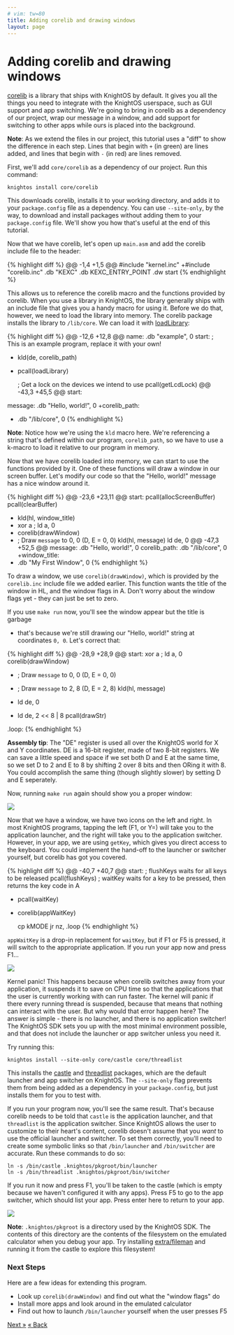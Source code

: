 ```yaml
---
# vim: tw=80
title: Adding corelib and drawing windows
layout: page
---
```


# Adding corelib and drawing windows

[corelib](https://packages.knightos.org/core/corelib) is a library that ships
with KnightOS by default. It gives you all the things you need to integrate with
the KnightOS userspace, such as GUI support and app switching. We're going to
bring in corelib as a dependency of our project, wrap our message in a window,
and add support for switching to other apps while ours is placed into the
background.

<div class="alert alert-info"><strong>Note</strong>: As we extend the files in
our project, this tutorial uses a "diff" to show the difference in each step.
Lines that begin with <code>+</code> (in green) are lines added, and lines that
begin with <code>-</code> (in red) are lines removed.</div>

First, we'll add `core/corelib` as a dependency of our project. Run this
command:

    knightos install core/corelib

This downloads corelib, installs it to your working directory, and adds it to
your `package.config` file as a dependency. You can use `--site-only`, by the
way, to download and install packages without adding them to your
`package.config` file. We'll show you how that's useful at the end of this
tutorial.

Now that we have corelib, let's open up `main.asm` and add the corelib include
file to the header:

{% highlight diff %}
@@ -1,4 +1,5 @@
 #include "kernel.inc"
+#include "corelib.inc"
     .db "KEXC"
     .db KEXC_ENTRY_POINT
     .dw start
{% endhighlight %}

This allows us to reference the corelib macro and the functions provided by
corelib. When you use a library in KnightOS, the library generally ships with an
include file that gives you a handy macro for using it. Before we do that,
however, we need to load the library into memory. The corelib package installs
the library to `/lib/core`. We can load it with
[loadLibrary](http://localhost:4000/documentation/reference/system.html#loadLibrary):

{% highlight diff %}
@@ -12,6 +12,8 @@ name:
     .db "example", 0
 start:
     ; This is an example program, replace it with your own!
+    kld(de, corelib_path)
+    pcall(loadLibrary)
     
     ; Get a lock on the devices we intend to use
     pcall(getLcdLock)
@@ -43,3 +45,5 @@ start:
 
 message:
     .db "Hello, world!", 0
+corelib_path:
+    .db "/lib/core", 0
{% endhighlight %}

<div class="alert alert-info"><strong>Note</strong>: Notice how we're using the
<code>kld</code> macro here. We're referencing a string that's defined within
our program, <code>corelib_path</code>, so we have to use a k-macro to load it
relative to our program in memory.
</div>

Now that we have corelib loaded into memory, we can start to use the functions
provided by it. One of these functions will draw a window in our screen buffer.
Let's modify our code so that the "Hello, world!" message has a nice window
around it.

{% highlight diff %}
@@ -23,6 +23,11 @@ start:
     pcall(allocScreenBuffer)
     pcall(clearBuffer)
 
+    kld(hl, window_title)
+    xor a ; ld a, 0
+    corelib(drawWindow)
+
     ; Draw `message` to 0, 0 (D, E = 0, 0)
     kld(hl, message)
     ld de, 0
@@ -47,3 +52,5 @@ message:
     .db "Hello, world!", 0
 corelib_path:
     .db "/lib/core", 0
+window_title:
+    .db "My First Window", 0
{% endhighlight %}

To draw a window, we use `corelib(drawWindow)`, which is provided by the
`corelib.inc` include file we added earlier. This function wants the title of
the window in HL, and the window flags in A. Don't worry about the window flags
yet - they can just be set to zero.

If you use `make run` now, you'll see the window appear but the title is garbage
- that's because we're still drawing our "Hello, world!" string at coordinates
`0, 0`. Let's correct that:

{% highlight diff %}
@@ -28,9 +28,9 @@ start:
     xor a ; ld a, 0
     corelib(drawWindow)
 
-    ; Draw `message` to 0, 0 (D, E = 0, 0)
+    ; Draw `message` to 2, 8 (D, E = 2, 8)
     kld(hl, message)
-    ld de, 0
+    ld de, 2 << 8 | 8
     pcall(drawStr)
 
 .loop:
{% endhighlight %}

<div class="alert alert-warning"><strong>Assembly tip</strong>: The "DE"
register is used all over the KnightOS world for X and Y coordinates. DE is a
16-bit register, made of two 8-bit registers. We can save a little speed and
space if we set both D and E at the same time, so we set D to 2 and E to 8 by
shifting 2 over 8 bits and then ORing it with 8. You could accomplish the same
thing (though slightly slower) by setting D and E seperately.</div>

Now, running `make run` again should show you a proper window:

![](https://sr.ht/jIJQ.png)

Now that we have a window, we have two icons on the left and right. In most
KnightOS programs, tapping the left (F1, or Y=) will take you to the application
launcher, and the right will take you to the application switcher. However, in
your app, we are using `getKey`, which gives you direct access to the keyboard.
You could implement the hand-off to the launcher or switcher yourself, but
corelib has got you covered.

{% highlight diff %}
@@ -40,7 +40,7 @@ start:
     ; flushKeys waits for all keys to be released
     pcall(flushKeys)
     ; waitKey waits for a key to be pressed, then returns the key code in A
-    pcall(waitKey)
+    corelib(appWaitKey)
 
     cp kMODE
     jr nz, .loop
{% endhighlight %}

`appWaitKey` is a drop-in replacement for `waitKey`, but if F1 or F5 is pressed,
it will switch to the appropriate application. If you run your app now and press
F1...

![](https://sr.ht/GtbI.png)

Kernel panic! This happens because when corelib switches away from your
application, it suspends it to save on CPU time so that the applications that
the user is currently working with can run faster. The kernel will panic if
there every running thread is suspended, because that means that nothing can
interact with the user. But why would that error happen here? The answer is
simple - there is no launcher, and there is no application switcher! The
KnightOS SDK sets you up with the most minimal environment possible, and that
does not include the launcher or app switcher unless you need it.

Try running this:

    knightos install --site-only core/castle core/threadlist

This installs the [castle](https://packages.knightos.org/core/castle) and
[threadlist](https://packages.knightos.org/core/threadlist) packages, which are
the default launcher and app switcher on KnightOS. The `--site-only` flag
prevents them from being added as a dependency in your `package.config`, but
just installs them for you to test with.

If you run your program now, you'll see the same result. That's because corelib
needs to be told that `castle` is the application launcher, and that
`threadlist` is the application switcher. Since KnightOS allows the user to
customize to their heart's content, corelib doesn't assume that you *want* to
use the official launcher and switcher. To set them correctly, you'll need to
create some symbolic links so that `/bin/launcher` and `/bin/switcher` are
accurate. Run these commands to do so:

    ln -s /bin/castle .knightos/pkgroot/bin/launcher
    ln -s /bin/threadlist .knightos/pkgroot/bin/switcher

If you run it now and press F1, you'll be taken to the castle (which is empty
because we haven't configured it with any apps). Press F5 to go to the app
switcher, which should list your app. Press enter here to return to your app.

![](https://sr.ht/uvZy.gif)

<div class="alert alert-info"><strong>Note</strong>:
<code>.knightos/pkgroot</code> is a directory used by the KnightOS SDK. The
contents of this directory are the contents of the filesystem on the emulated
calculator when you debug your app. Try installing <a
href="https://packages.knightos.org/extra/fileman">extra/fileman</a> and running
it from the castle to explore this filesystem!</div>

### Next Steps

Here are a few ideas for extending this program.

* Look up `corelib(drawWindow)` and find out what the "window flags" do
* Install more apps and look around in the emulated calculator
* Find out how to launch `/bin/launcher` yourself when the user presses F5

<a href="assembly.html" class="pull-right btn btn-primary">Next »</a>
<a href="program.html" class="btn btn-primary">« Back</a>
